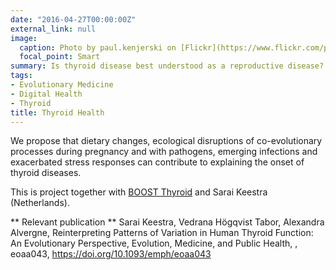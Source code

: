 ```yaml
---
date: "2016-04-27T00:00:00Z"
external_link: null
image:
  caption: Photo by paul.kenjerski on [Flickr](https://www.flickr.com/photos/78526378@N00/135979748)
  focal_point: Smart
summary: Is thyroid disease best understood as a reproductive disease?
tags:
- Evolutionary Medicine
- Digital Health
- Thyroid
title: Thyroid Health
---
```


We propose that dietary changes, ecological disruptions of co-evolutionary processes during pregnancy and with pathogens, emerging infections and exacerbated stress responses can contribute to explaining the onset of thyroid diseases. 

This is project together with [BOOST Thyroid](https://www.boostthyroid.com/) and Sarai Keestra (Netherlands).

** Relevant publication **
Sarai Keestra, Vedrana Högqvist Tabor, Alexandra Alvergne, Reinterpreting Patterns of Variation in Human Thyroid Function: An Evolutionary Perspective, Evolution, Medicine, and Public Health, , eoaa043, https://doi.org/10.1093/emph/eoaa043

